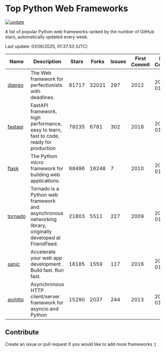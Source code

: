 # Top Python Web Frameworks

[![update](https://github.com/sunnysid3up/python-web-frameworks/actions/workflows/update.yml/badge.svg)](https://github.com/sunnysid3up/python-web-frameworks/actions/workflows/update.yml)

A list of popular Python web frameworks ranked by the number of GitHub stars, automatically updated every week.

Last update: 01/06/2025, 01:37:53 (UTC)

| Name          | Description          | Stars                     | Forks          | Issues               | First Commit        | Last Commit         |
|---------------|----------------------|---------------------------|----------------|----------------------|---------------------|---------------------|
| [django](https://github.com/django/django) | The Web framework for perfectionists with deadlines. | 81717 | 32021 | 297 | 2012 | 2025-01-05 |
| [fastapi](https://github.com/fastapi/fastapi) | FastAPI framework, high performance, easy to learn, fast to code, ready for production | 79235 | 6781 | 302 | 2018 | 2025-01-06 |
| [flask](https://github.com/pallets/flask) | The Python micro framework for building web applications. | 68496 | 16248 | 7 | 2010 | 2025-01-05 |
| [tornado](https://github.com/tornadoweb/tornado) | Tornado is a Python web framework and asynchronous networking library, originally developed at FriendFeed. | 21803 | 5511 | 227 | 2009 | 2025-01-04 |
| [sanic](https://github.com/sanic-org/sanic) |  Accelerate your web app development . Build fast. Run fast. | 18185 | 1559 | 117 | 2016 | 2025-01-06 |
| [aiohttp](https://github.com/aio-libs/aiohttp) | Asynchronous HTTP client/server framework for asyncio and Python | 15290 | 2037 | 244 | 2013 | 2025-01-05 |

## Contribute 

Create an issue or pull request if you would like to add more frameworks :)